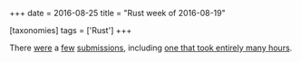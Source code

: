 +++
date = 2016-08-25
title = "Rust week of 2016-08-19"

[taxonomies]
tags = ['Rust']
+++

There [were] a [few][] [submissions], including [one that took entirely
many hours].

  [were]: https://github.com/rust-lang/rust/pull/35948
  [few]: https://github.com/rust-lang/rust/pull/35949
  [submissions]: https://github.com/rust-lang/cargo/pull/3020
  [one that took entirely many hours]: https://github.com/rust-lang/cargo/pull/3036
